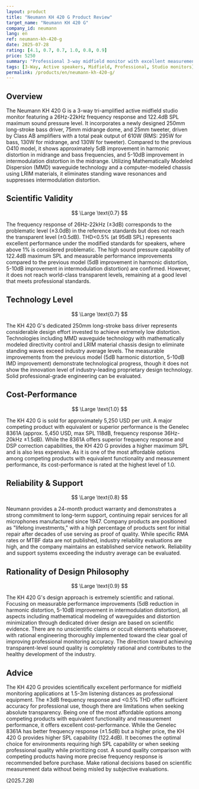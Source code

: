 ```yaml
---
layout: product
title: "Neumann KH 420 G Product Review"
target_name: "Neumann KH 420 G"
company_id: neumann
lang: en
ref: neumann-kh-420-g
date: 2025-07-28
rating: [4.1, 0.7, 0.7, 1.0, 0.8, 0.9]
price: 5250
summary: "Professional 3-way midfield monitor with excellent measurement performance and scientific design approach. Offers the best cost-performance among competing products with equivalent functionality, though does not achieve world-class transparent levels."
tags: [3-Way, Active speakers, Midfield, Professional, Studio monitors]
permalink: /products/en/neumann-kh-420-g/
---
```

## Overview

The Neumann KH 420 G is a 3-way tri-amplified active midfield studio monitor featuring a 26Hz-22kHz frequency response and 122.4dB SPL maximum sound pressure level. It incorporates a newly designed 250mm long-stroke bass driver, 75mm midrange dome, and 25mm tweeter, driven by Class AB amplifiers with a total peak output of 610W (RMS: 295W for bass, 130W for midrange, and 130W for tweeter). Compared to the previous O410 model, it shows approximately 5dB improvement in harmonic distortion in midrange and bass frequencies, and 5-10dB improvement in intermodulation distortion in the midrange. Utilizing Mathematically Modeled Dispersion (MMD) waveguide technology and a computer-modeled chassis using LRIM materials, it eliminates standing wave resonances and suppresses intermodulation distortion.

## Scientific Validity

$$ \Large \text{0.7} $$

The frequency response of 26Hz-22kHz (±3dB) corresponds to the problematic level (±3.0dB) in the reference standards but does not reach the transparent level (±0.5dB). THD<0.5% (at 95dB SPL) represents excellent performance under the modified standards for speakers, where above 1% is considered problematic. The high sound pressure capability of 122.4dB maximum SPL and measurable performance improvements compared to the previous model (5dB improvement in harmonic distortion, 5-10dB improvement in intermodulation distortion) are confirmed. However, it does not reach world-class transparent levels, remaining at a good level that meets professional standards.

## Technology Level

$$ \Large \text{0.7} $$

The KH 420 G's dedicated 250mm long-stroke bass driver represents considerable design effort invested to achieve extremely low distortion. Technologies including MMD waveguide technology with mathematically modeled directivity control and LRIM material chassis design to eliminate standing waves exceed industry average levels. The measurable improvements from the previous model (5dB harmonic distortion, 5-10dB IMD improvement) demonstrate technological progress, though it does not show the innovation level of industry-leading proprietary design technology. Solid professional-grade engineering can be evaluated.

## Cost-Performance

$$ \Large \text{1.0} $$

The KH 420 G is sold for approximately 5,250 USD per unit. A major competing product with equivalent or superior performance is the Genelec 8361A (approx. 5,450 USD, max SPL 118dB, frequency response 36Hz-20kHz ±1.5dB). While the 8361A offers superior frequency response and DSP correction capabilities, the KH 420 G provides a higher maximum SPL and is also less expensive. As it is one of the most affordable options among competing products with equivalent functionality and measurement performance, its cost-performance is rated at the highest level of 1.0.

## Reliability & Support

$$ \Large \text{0.8} $$

Neumann provides a 24-month product warranty and demonstrates a strong commitment to long-term support, continuing repair services for all microphones manufactured since 1947. Company products are positioned as "lifelong investments," with a high percentage of products sent for initial repair after decades of use serving as proof of quality. While specific RMA rates or MTBF data are not published, industry reliability evaluations are high, and the company maintains an established service network. Reliability and support systems exceeding the industry average can be evaluated.

## Rationality of Design Philosophy

$$ \Large \text{0.9} $$

The KH 420 G's design approach is extremely scientific and rational. Focusing on measurable performance improvements (5dB reduction in harmonic distortion, 5-10dB improvement in intermodulation distortion), all aspects including mathematical modeling of waveguides and distortion minimization through dedicated driver design are based on scientific evidence. There are no unscientific claims or occult elements whatsoever, with rational engineering thoroughly implemented toward the clear goal of improving professional monitoring accuracy. The direction toward achieving transparent-level sound quality is completely rational and contributes to the healthy development of the industry.

## Advice

The KH 420 G provides scientifically excellent performance for midfield monitoring applications at 1.5-3m listening distances as professional equipment. The ±3dB frequency response and <0.5% THD offer sufficient accuracy for professional use, though there are limitations when seeking absolute transparency. Being one of the most affordable options among competing products with equivalent functionality and measurement performance, it offers excellent cost-performance. While the Genelec 8361A has better frequency response (±1.5dB) but a higher price, the KH 420 G provides higher SPL capability (122.4dB). It becomes the optimal choice for environments requiring high SPL capability or when seeking professional quality while prioritizing cost. A sound quality comparison with competing products having more precise frequency response is recommended before purchase. Make rational decisions based on scientific measurement data without being misled by subjective evaluations.

(2025.7.28)
